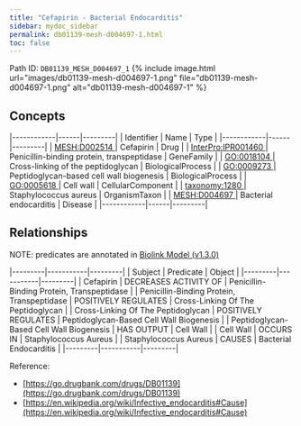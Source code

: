 ```yaml
---
title: "Cefapirin - Bacterial Endocarditis"
sidebar: mydoc_sidebar
permalink: db01139-mesh-d004697-1.html
toc: false 
---
```



Path ID: `DB01139_MESH_D004697_1`
{% include image.html url="images/db01139-mesh-d004697-1.png" file="db01139-mesh-d004697-1.png" alt="db01139-mesh-d004697-1" %}

## Concepts

|------------|------|---------|
| Identifier | Name | Type    |
|------------|------|---------|
| <a href="https://identifiers.org/MESH:D002514">MESH:D002514 </a> | Cefapirin | Drug |
| <a href="https://identifiers.org/InterPro:IPR001460">InterPro:IPR001460 </a> | Penicillin-binding protein, transpeptidase | GeneFamily |
| <a href="https://identifiers.org/GO:0018104">GO:0018104 </a> | Cross-linking of the peptidoglycan | BiologicalProcess |
| <a href="https://identifiers.org/GO:0009273">GO:0009273 </a> | Peptidoglycan-based cell wall biogenesis | BiologicalProcess |
| <a href="https://identifiers.org/GO:0005618">GO:0005618 </a> | Cell wall | CellularComponent |
| <a href="https://identifiers.org/taxonomy:1280">taxonomy:1280 </a> | Staphylococcus aureus | OrganismTaxon |
| <a href="https://identifiers.org/MESH:D004697">MESH:D004697 </a> | Bacterial endocarditis | Disease |
|------------|------|---------|

## Relationships


NOTE: predicates are annotated in <a href="https://github.com/biolink/biolink-model/releases/tag/v1.3.0">Biolink Model (v1.3.0)</a>

|---------|-----------|---------|
| Subject | Predicate | Object  |
|---------|-----------|---------|
| Cefapirin | DECREASES ACTIVITY OF | Penicillin-Binding Protein, Transpeptidase |
| Penicillin-Binding Protein, Transpeptidase | POSITIVELY REGULATES | Cross-Linking Of The Peptidoglycan |
| Cross-Linking Of The Peptidoglycan | POSITIVELY REGULATES | Peptidoglycan-Based Cell Wall Biogenesis |
| Peptidoglycan-Based Cell Wall Biogenesis | HAS OUTPUT | Cell Wall |
| Cell Wall | OCCURS IN | Staphylococcus Aureus |
| Staphylococcus Aureus | CAUSES | Bacterial Endocarditis |
|---------|-----------|---------|

Reference: 
  - [https://go.drugbank.com/drugs/DB01139](https://go.drugbank.com/drugs/DB01139)
  - [https://en.wikipedia.org/wiki/Infective_endocarditis#Cause](https://en.wikipedia.org/wiki/Infective_endocarditis#Cause)
